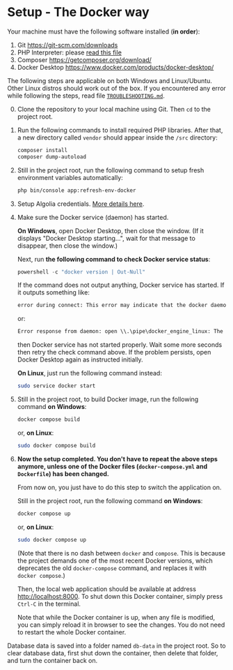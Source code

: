 # Setup - The Docker way

Your machine must have the following software installed (**in order**):

1. Git <https://git-scm.com/downloads>
2. PHP Interpreter: please [read this file](./php-notes.md)
3. Composer <https://getcomposer.org/download/>
4. Docker Desktop <https://www.docker.com/products/docker-desktop/>

The following steps are applicable on both Windows and Linux/Ubuntu. Other
Linux distros should work out of the box. If you encountered any error
while following the steps, read file [`TROUBLESHOOTING.md`](../TROUBLESHOOTING.md).

0. Clone the repository to your local machine using Git. Then `cd` to
   the project root.

1. Run the following commands to install required PHP libraries.
   After that, a new directory called `vendor` should appear inside
   the `/src` directory:

   ```sh
   composer install
   composer dump-autoload
   ```

2. Still in the project root, run the following command to setup
   fresh environment variables automatically:

   ```sh
   php bin/console app:refresh-env-docker
   ```

3. Setup Algolia credentials. [More details here](./algolia-notes.md).

4. Make sure the Docker service (daemon) has started.

   **On Windows**, open Docker Desktop, then close the window. (If it
   displays "Docker Desktop starting...", wait for that message to
   disappear, then close the window.)

   Next, run **the following command to check Docker service status**:

   ```powershell
   powershell -c "docker version | Out-Null"
   ```

   If the command does not output anything, Docker service has started.
   If it outputs something like:

   ```txt
   error during connect: This error may indicate that the docker daemon is not running.: Get ...
   ```

   or:

   ```txt
   Error response from daemon: open \\.\pipe\docker_engine_linux: The system cannot find the file specified.
   ```

   then Docker service has not started properly. Wait some more seconds
   then retry the check command above. If the problem persists, open
   Docker Desktop again as instructed initially.

    **On Linux**, just run the following command instead:

    ```sh
    sudo service docker start
    ```

5. Still in the project root, to build Docker image, run the following
   command **on Windows**:

   ```powershell
   docker compose build
   ```

   or, **on Linux**:

   ```sh
   sudo docker compose build
   ```

6. **Now the setup completed. You don't have to repeat the above steps**
   **anymore, unless one of the Docker files (`docker-compose.yml` and**
   **`Dockerfile`) has been changed.**

   From now on, you just have to do this step to switch the application on.

   Still in the project root, run the following command **on Windows**:

   ```powershell
   docker compose up
   ```

   or, **on Linux**:

   ```sh
   sudo docker compose up
   ```

   (Note that there is no dash between `docker` and `compose`. This is
   because the project demands one of the most recent Docker versions,
   which deprecates the old `docker-compose` command, and replaces it
   with `docker compose`.)

   Then, the local web application should be available at address
   <http://localhost:8000>. To shut down this Docker container,
   simply press `Ctrl-C` in the terminal.

   Note that while the Docker container is up, when any file is
   modified, you can simply reload it in browser to see the changes.
   You do not need to restart the whole Docker container.

Database data is saved into a folder named `db-data` in the project root.
So to clear database data, first shut down the container, then delete that
folder, and turn the container back on.
